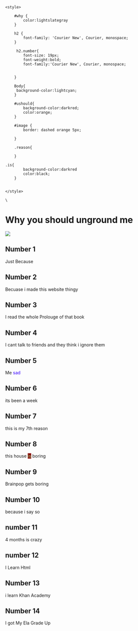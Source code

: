 <!DOCTYPE html>
<html lang="en">
<head>
    <meta charset="UTF-8">
    <meta name="viewport" content="width=device-width, initial-scale=1.0">
    <title>just do it</title>
    <link rel="Icon" href="https://th.bing.com/th/id/OIP.MFs_9eXpgv4XYf3uMeKC3wHaHa?w=171&h=180&c=7&r=0&o=5&dpr=2&pid=1.7">

    <style>

        #why {
            color:lightslategray
        }

        h2 {
            font-family: 'Courier New', Courier, monospace;
        }

         h2.number{
            font-size: 19px;
            font-weight:bold;
            font-family:'Courier New', Courier, monospace;

            
        }

        Body{
         background-color:lightcyan;
        }

        #ushould{
            background-color:darkred;
            color:orange;
        }

        #image {
            border: dashed orange 5px;
            
        }

        .reason{
            
        }

    .is{
            background-color:darkred
            color:black;
        }

        
    </style>

    \
</head>
<body>
    <Strong><h1 id="why">Why <span id="ushould">you should</span> unground me</h1></Strong> <img  id="image"src="https://th.bing.com/th?id=OIP.KwavIwuhhIw20dSqHQA4pAHaHa&w=250&h=250&c=8&rs=1&qlt=90&o=6&dpr=2&pid=3.1&rm=2">
<strong><h2 class="number">Number 1</h2></strong>
<p class="reason">Just Because</h3>

<strong><h2 class="number">Number 2</h2></strong>

<p class="reason">Becuase i made this website thingy</p>

<strong><h2 class="number">Number 3</h2></strong>
<p class="reason"> I read the whole Prolouge of that book</p>

<strong><h2 class="number">Number 4</h2></strong>

  
<p class="reason">I cant talk to friends and they think i ignore them</p>

<strong><h2 class="number">Number 5</h2></strong>

<p class="reason">Me<span style="color: rgb(55, 0, 255)"> sad</span></p>

<strong><h2 class="number">Number 6</h2></strong>

<p class="reason">its been a week</p>

<strong><h2 Class="number">Number 7</h2></strong>

<p class="reason">this is my 7th reason</p>

<strong><h2 class="number">Number 8</h2></strong>

<p class="reason">this house <span style="background-color:darkred; color:lightgreen">is</span> boring</p>

<strong><h2 class="number">Number 9</h2></strong>

<p class="reason">Brainpop gets boring</p>

<strong><h2 class="number">Number 10</h2></strong>

<p class="reason">because i say so</p>

<strong><h2 class="number">number 11</h2></strong>

<p class="reason"> 4 months is crazy</p>

<strong><h2 class="number">number 12</h2></strong>

<p class="reason">I Learn Html</p>

<strong><h2 class="number">Number 13</h2></strong>

<p class="reason">i learn Khan Academy</p>

<strong><h2 class="number">Number 14</h2></strong>

<p class="reason">I got My Ela Grade Up</p>





</body>
</html>
